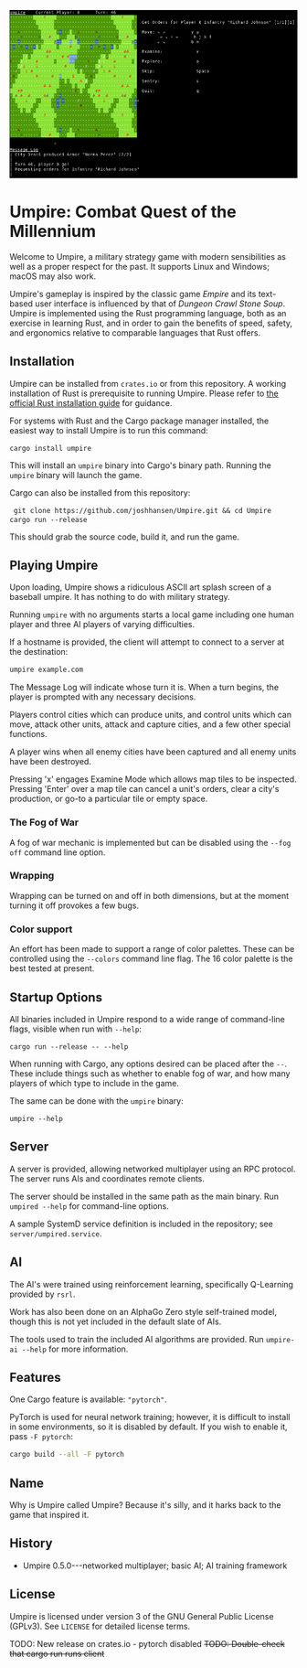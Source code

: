 ![Umpire](/images/Umpire-0.4.png "Umpire")

# Umpire: Combat Quest of the Millennium

Welcome to Umpire, a military strategy game with modern sensibilities as well as
a proper respect for the past. It supports Linux and Windows; macOS may also work.

Umpire's gameplay is inspired by the classic game _Empire_ and its text-based
user interface is influenced by that of _Dungeon Crawl Stone Soup_.
Umpire is implemented using the Rust programming language, both as an exercise
in learning Rust, and in order to gain the benefits of speed, safety, and
ergonomics relative to comparable languages that Rust offers.

## Installation

Umpire can be installed from `crates.io` or from this repository. A working
installation of Rust is prerequisite to running Umpire. Please refer to
[the official Rust installation guide](https://www.rust-lang.org/en-US/install.html)
for guidance.

For systems with Rust and the Cargo package manager installed, the easiest way to
install Umpire is to run this command:

    cargo install umpire

This will install an `umpire` binary into Cargo's binary path. Running the `umpire`
binary will launch the game.

Cargo can also be installed from this repository:

     git clone https://github.com/joshhansen/Umpire.git && cd Umpire
    cargo run --release

This should grab the source code, build it, and run the game.

## Playing Umpire

Upon loading, Umpire shows a ridiculous ASCII art splash screen of a baseball
umpire. It has nothing to do with military strategy.

Running `umpire` with no arguments starts a local game including one human player and three AI players of varying difficulties.

If a hostname is provided, the client will attempt to connect to a server at the destination:

```bash
umpire example.com
```

The Message Log will indicate whose turn it is. When a turn begins,
the player is prompted with any necessary decisions.

Players control cities which can produce units, and control units which can
move, attack other units, attack and capture cities, and a few other special
functions.

A player wins when all enemy cities have been captured and all enemy units have
been destroyed.

Pressing 'x' engages Examine Mode which allows map tiles to be inspected. Pressing 'Enter' over a map tile can cancel a
unit's orders, clear a city's production, or go-to a particular tile or empty space.

### The Fog of War

A fog of war mechanic is implemented but can be disabled using the `--fog off` command line option.

### Wrapping

Wrapping can be turned on and off in both dimensions, but at the moment turning it off provokes a few bugs.

### Color support

An effort has been made to support a range of color palettes. These can be controlled using the `--colors` command line
flag. The 16 color palette is the best tested at present.

## Startup Options

All binaries included in Umpire respond to a wide range of command-line flags, visible when run with `--help`:

    cargo run --release -- --help


When running with Cargo, any options desired can be placed after the `--`. These include things such as
whether to enable fog of war, and how many players of which type to include in the game.

The same can be done with the `umpire` binary:

    umpire --help


## Server

A server is provided, allowing networked multiplayer using an RPC protocol. The server runs AIs and coordinates remote clients.

The server should be installed in the same path as the main binary. Run `umpired --help` for command-line options.

A sample SystemD service definition is included in the repository; see `server/umpired.service`.

## AI

The AI's were trained using reinforcement learning, specifically Q-Learning provided by `rsrl`.

Work has also been done on an AlphaGo Zero style self-trained model, though this is not yet included in the default slate of AIs.

The tools used to train the included AI algorithms are provided. Run `umpire-ai --help` for more information.

## Features

One Cargo feature is available: `"pytorch"`.

PyTorch is used for neural network training; however, it is difficult to install in some environments, so it is disabled by default. If you wish to enable it, pass `-F pytorch`:

```bash
cargo build --all -F pytorch
```

## Name

Why is Umpire called Umpire? Because it's silly, and it harks back to the game
that inspired it.

## History

* Umpire 0.5.0---networked multiplayer; basic AI; AI training framework

## License

Umpire is licensed under version 3 of the GNU General Public License (GPLv3).
See `LICENSE` for detailed license terms.


TODO: New release on crates.io - pytorch disabled
~~TODO: Double-check that cargo run runs client~~
